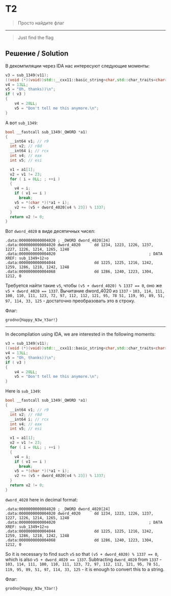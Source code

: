 # T2

> Просто найдите флаг

---

> Just find the flag

## Решение / Solution

В декомпиляции через IDA нас интересуют следующие моменты:

```c++
v3 = sub_1349(v11);
((void (*)(void))std::__cxx11::basic_string<char,std::char_traits<char>,std::allocator<char>>::_M_dispose)();
v4 = 13LL;
v5 = "Oh, thanks))\n";
if ( v3 )
{
    v4 = 28LL;
    v5 = "Don't tell me this anymore.\n";
}
```

А вот `sub_1349`:

```c++
bool __fastcall sub_1349(_QWORD *a1)
{
  __int64 v1; // r9
  int v2; // r8d
  __int64 i; // rcx
  int v4; // eax
  int v5; // esi

  v1 = a1[1];
  v2 = v1 != 23;
  for ( i = 0LL; ; ++i )
  {
    v4 = i;
    if ( v1 == i )
      break;
    v5 = *(char *)(*a1 + i);
    v2 += (v5 + dword_4020[v4 % 23]) % 1337;
  }
  return v2 != 0;
}
```

Вот `dword_4020` в виде десятичных чисел:

```plain
.data:0000000000004020 ; _DWORD dword_4020[24]
.data:0000000000004020 dword_4020      dd 1234, 1223, 1226, 1237, 1227, 1226, 1214, 1265, 1240
.data:0000000000004020                                         ; DATA XREF: sub_1349+12↑o
.data:0000000000004044                 dd 1225, 1225, 1216, 1242, 1259, 1286, 1218, 1242, 1248
.data:0000000000004068                 dd 1286, 1240, 1223, 1304, 1212, 0
```

Требуется найти такие `v5`, чтобы `(v5 + dword_4020) % 1337 == 0`, оно же `v5 + dword_4020 == 1337`.
Вычитание dword_4020 из `1337` - `103, 114, 111, 100, 110, 111, 123, 72, 97, 112, 112, 121, 95, 78
51, 119, 95, 89, 51, 97, 114, 33, 125` - достаточно преобразовать это в строку.

Флаг:

```plain
grodno{Happy_N3w_Y3ar!}
```

---

In decompilation using IDA, we are interested in the following moments:

```c++
v3 = sub_1349(v11);
((void (*)(void))std::__cxx11::basic_string<char,std::char_traits<char>,std::allocator<char>>::_M_dispose)();
v4 = 13LL;
v5 = "Oh, thanks))\n";
if ( v3 )
{
    v4 = 28LL;
    v5 = "Don't tell me this anymore.\n";
}
```

Here is `sub_1349`:

```c++
bool __fastcall sub_1349(_QWORD *a1)
{
  __int64 v1; // r9
  int v2; // r8d
  __int64 i; // rcx
  int v4; // eax
  int v5; // esi

  v1 = a1[1];
  v2 = v1 != 23;
  for ( i = 0LL; ; ++i )
  {
    v4 = i;
    if ( v1 == i )
      break;
    v5 = *(char *)(*a1 + i);
    v2 += (v5 + dword_4020[v4 % 23]) % 1337;
  }
  return v2 != 0;
}
```

`dword_4020` here in decimal format:

```plain
.data:0000000000004020 ; _DWORD dword_4020[24]
.data:0000000000004020 dword_4020      dd 1234, 1223, 1226, 1237, 1227, 1226, 1214, 1265, 1240
.data:0000000000004020                                         ; DATA XREF: sub_1349+12↑o
.data:0000000000004044                 dd 1225, 1225, 1216, 1242, 1259, 1286, 1218, 1242, 1248
.data:0000000000004068                 dd 1286, 1240, 1223, 1304, 1212, 0
```

So it is necessary to find such `v5` so that `(v5 + dword_4020) % 1337 == 0`, which is also
`v5 + dword_4020 == 1337`. Subtracting `dword_4020` from `1337` - `103, 114, 111, 100, 110, 111,
123, 72, 97, 112, 112, 121, 95, 78 51, 119, 95, 89, 51, 97, 114, 33, 125` - it is enough to convert
this to a string.

Флаг:

```plain
grodno{Happy_N3w_Y3ar!}
```
